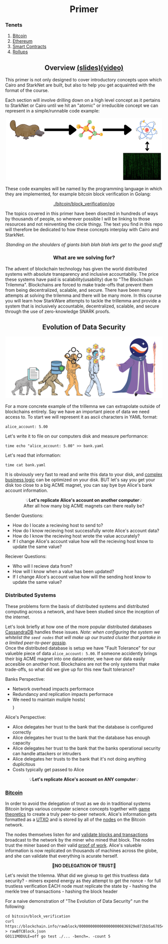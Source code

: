 <h1 align="center">Primer</h1>

### Tenets
1. [Bitcoin](./bitcoin/README.md)
2. [Ethereum](./ethereum/README.md)
3. [Smart Contracts](./smart_contracts/README.md)
4. [Rollups](./rollups/README.md)

<h2 align="center"> Overview <a href="https://docs.google.com/</h3>presentation/d/1-ykeFFRwI2JTIyXAKd2AmVSIUnbjPk7EdfpHxL3CxYs/edit?usp=sharing">(slides)</a><a href="https://www.youtube.com/watch?v=DrBJ9LWvsOQ">(video)</a></h2>
This primer is not only designed to cover introductory concepts upon which Cairo and StarkNet are built, but also to help you get acquainted with the format of the course. 

Each section will involve drilling down on a high level concept as it pertains to StarkNet or Cairo until we hit an "atomic" or irreducible concept we can represent in a simple/runnable code example: 

<div align="center">
    <img src="../misc/plat.png">
</div>

These code examples will be named by the programming language in which they are implemented, for example bitcoin block verification in Golang:
<div align="center">
    <a href="./bitcoin/block_verification/go">./bitcoin/block_verification/go</a>
</div>

The topics covered in this primer have been disected in hundreds of ways by thousands of people, so wherever possible I will be linking to those resources and not reinventing the circle thingy. The text you find in this repo will therefore be dedicated to how these concepts interplay with Cairo and StarkNet.

<div align="center">
    <em>Standing on the shoulders of giants blah blah blah lets get to the good stuff</em>
</div>

<h3 align="center"> What are we solving for?</h3>
The advent of blockchain technology has given the world distributed systems with absolute transparency and inclusive accountabiliy.
The price these systems have paid is scalability(usability) due to "The Blockchain Trilemma". Blockchains are forced to make trade-offs that prevent them from being decentralized, scalable, and secure.
There have been many attempts at solving the trilemma and there will be many more. In this course you will learn how StarkWare attempts to tackle the trillemma and provide a system that is inclusively accountable, decentralized, scalable, and secure through the use of zero-knowledge SNARK proofs.

<h2 align="center"> Evolution of Data Security</h2>
<div align="center">
    <img src="../misc/evolution.png">
</div>

For a more concrete example of the trillemna we can extrapolate outside of blockchains entirely. Say we have an important piece of data we need access to. To start we will represent it as ascii characters in YAML format:
```
alice_account: 5.00
```
Let's write it to file on our computers disk and measure performance:
```
time echo "alice_account: 5.00" >> bank.yaml
```
Let's read that information:
```
time cat bank.yaml
```

It is obviously very fast to read and write this data to your disk, and [complex business logic](https://www.postgresql.org/) can be optimized on your disk. BUT let's say you get your disk too close to a big ACME magnet, you can say bye bye Alice's bank account information.
<p align="center">💡<strong>Let's replicate Alice's account on another computer</strong>💡<br>After all how many big ACME magnets can there really be?</p>

Sender Questions:
- How do I locate a recieving host to send to?
- How do I know recieving host successfully wrote Alice's account data?
- How do I know the recieving host wrote the value accurately?
- If I change Alice's account value how will the recieving host know to update the same value?

Reciever Questions:
- Who will I recieve data from?
- How will I know when a value has been updated?
- If I change Alice's account value how will the sending host know to update the same value?

### Distributed Systems
These problems form the basis of distributed systems and distributed computing across a network, and have been studied since the inception of the internet.

Let's look briefly at how one of the more popular distributed databases [CassandraDB](https://cassandra.apache.org/doc/latest/cassandra/getting_started/configuring.html) handles these issues. *Note: when configuring the system we whitelist the `seed nodes` that will make up our trusted cluster that partake in a limited peer-to-peer [gossip](https://www.linkedin.com/pulse/gossip-protocol-inside-apache-cassandra-soham-saha).*
<br>
Once the distributed database is setup we have "Fault Tolerance" for our valueble piece of data `alice_account: 5.00`. If someone accidently brings their big ACME magnet into one datacenter, we have our data easily accesible on another host. Blockchains are not the only systems that make trade-offs, so what did we give up for this new fault tolerance?

Banks Perspective:
- Network overhead impacts performace
- Redundancy and replication impacts performace
- We need to maintain muliple hosts($$$$)

Alice's Perspective:
- Alice delegates her trust to the bank that the database is configured correctly
- Alice delegates her trust to the bank that the database has enough capacity
- Alice delegates her trust to the bank that the banks operational security can handle attackers or intruders
- Alice delegates her trusts to the bank that it's not doing anything duplicitous
- Costs typically get passed to Alice

<p align="center">💡<strong>Let's replicate Alice's account on ANY computer</strong>💡</p>

### [Bitcoin](./bitcoin/README.md)
In order to avoid the delegation of trust as we do in traditional systems Bitcoin brings various computer science concepts together with [game theoretics](https://en.wikipedia.org/wiki/Game_theory) to create a truly peer-to-peer network. Alice's information gets formatted as a [UTXO](https://en.wikipedia.org/wiki/Unspent_transaction_output) and is stored by all of the [nodes](https://bitnodes.io) on the Bitcoin network.

The nodes themselves listen for and [validate blocks and transactions](./bitcoin/proof_of_work) broadcast to the network by the miner who mined that block. The nodes trust the miner based on their valid [proof of work](./bitcoin/proof_of_work).
Alice's valueble information is now replicated on thousands of machines across the globe, and she can validate that everything is acurate herself.
<p align="center">🎉<strong>NO DELEGATION OF TRUST</strong>🎉</p>
Let's revisit the trilemna. What did we giveup to get this trustless data security?
- miners expend energy as they attempt to get the nonce
- for full trustless verification EACH node must replicate the state by
  - hashing the merkle tree of transactions
  - hashing the block header
  
For a naive demonstration of "The Evolution of Data Security" run the following:
```
cd bitcoin/block_verification
curl https://blockchain.info/rawblock/0000000000000000000836929e872bb5a678546b0a19900b974c206c338f0947 > rawBTCBlock.json
GO111MODULE=off go test ./... -bench=. -count 5
```